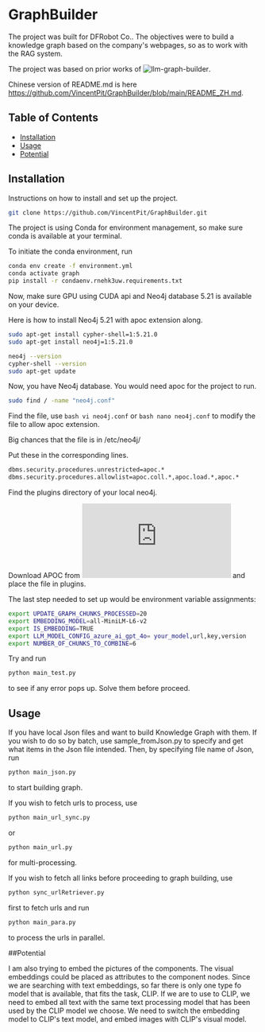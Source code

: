 # GraphBuilder

The project was built for DFRobot Co.. The objectives were to build a knowledge graph based on the company's webpages, so as to work with the RAG system. 

The project was based on prior works of ![llm-graph-builder](https://github.com/BinNong/llm-graph-builder.git). 

Chinese version of README.md is here https://github.com/VincentPit/GraphBuilder/blob/main/README_ZH.md. 
## Table of Contents

- [Installation](#installation)
- [Usage](#usage)
- [Potential](#potential)

## Installation

Instructions on how to install and set up the project.

```bash
git clone https://github.com/VincentPit/GraphBuilder.git
```
The project is using Conda for environment management, so make sure conda is available at your terminal.

To initiate the conda environment, run 

```bash 
conda env create -f environment.yml
conda activate graph
pip install -r condaenv.rnehk3uw.requirements.txt
```

Now, make sure GPU using CUDA api and Neo4j database 5.21 is available on your device. 

Here is how to install Neo4j 5.21 with apoc extension along. 
```bash 
sudo apt-get install cypher-shell=1:5.21.0
sudo apt-get install neo4j=1:5.21.0

neo4j --version
cypher-shell --version
sudo apt-get update
```
Now, you have Neo4j database. You would need apoc for the project to run. 

```bash 
sudo find / -name "neo4j.conf"
```

Find the file, use ```bash vi neo4j.conf``` or ```bash nano neo4j.conf``` to modify the file to allow apoc extension. 

Big chances that the file is in /etc/neo4j/

Put these in the corresponding lines. 

```bash 
dbms.security.procedures.unrestricted=apoc.*
dbms.security.procedures.allowlist=apoc.coll.*,apoc.load.*,apoc.*
```
Find the plugins directory of your local neo4j. 

Download APOC from ![apoc](https://github.com/neo4j/apoc/releases/download/5.21.0/apoc-5.21.0-core.jar) and place the file in plugins. 

The last step needed to set up would be environment variable assignments:

```bash 
export UPDATE_GRAPH_CHUNKS_PROCESSED=20
export EMBEDDING_MODEL=all-MiniLM-L6-v2
export IS_EMBEDDING=TRUE
export LLM_MODEL_CONFIG_azure_ai_gpt_4o= your_model,url,key,version
export NUMBER_OF_CHUNKS_TO_COMBINE=6
``` 

Try and run 
```bash 
python main_test.py
``` 
to see if any error pops up. Solve them before proceed.

## Usage

If you have local Json files and want to build Knowledge Graph with them. If you wish to do so by batch, use sample_fromJson.py to specify and get what items in the Json file intended.
Then, by specifying file name of Json, run 
```bash 
python main_json.py
``` 
to start building graph. 

If you wish to fetch urls to process, use 
```bash 
python main_url_sync.py
``` 
or 
```bash 
python main_url.py
``` 
for multi-processing. 

If you wish to fetch all links before proceeding to graph building, use 
```bash 
python sync_urlRetriever.py
``` 
first to fetch urls and run 
```bash 
python main_para.py
``` 
to process the urls in parallel. 

##Potential

I am also trying to embed the pictures of the components. The visual embeddings could be placed as attributes to the component nodes.
Since we are searching with text embeddings, so far there is only one type fo model that is available, that fits the task, CLIP. 
If we are to use to CLIP, we need to embed all text with the same text processing model that has been used by the CLIP model we choose. 
We need to switch the embedding model to CLIP's text model, and embed images with CLIP's visual model.